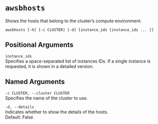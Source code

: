 # `awsbhosts`<a name="awsbatchcli.awsbhosts-v3"></a>

Shows the hosts that belong to the cluster’s compute environment\.

```
awsbhosts [-h] [-c CLUSTER] [-d] [instance_ids [instance_ids ... ]]
```

## Positional Arguments<a name="awsbatchcli.awsbhosts-v3.arguments"></a>

`instance_ids`  
Specifies a space\-separated list of instances IDs\. If a single instance is requested, it is shown in a detailed version\.

## Named Arguments<a name="awsbatchcli.awsbhosts-v3.namedarguments"></a>

`-c CLUSTER, --cluster CLUSTER`  
Specifies the name of the cluster to use\.

`-d, --details`  
Indicates whether to show the details of the hosts\.  
Default: False